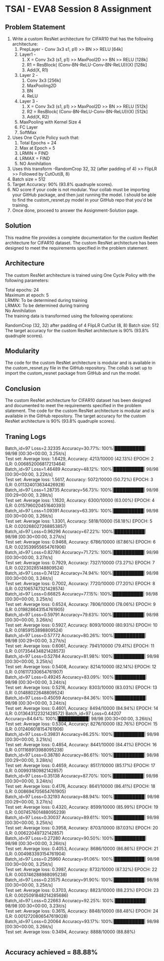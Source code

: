 # TSAI - EVA8 Session 8 Assignment

## Problem Statement

1. Write a custom ResNet architecture for CIFAR10 that has the following architecture:  
    1. PrepLayer - Conv 3x3 s1, p1) >> BN >> RELU [64k] 
    2. Layer1 -  
        1. X = Conv 3x3 (s1, p1) >> MaxPool2D >> BN >> RELU [128k]  
        2. R1 = ResBlock( (Conv-BN-ReLU-Conv-BN-ReLU))(X) [128k]  
        3. Add(X, R1)  
    3. Layer 2 -  
        1. Conv 3x3 [256k]  
        2. MaxPooling2D  
        3. BN  
        4. ReLU  
    4. Layer 3 -  
        1. X = Conv 3x3 (s1, p1) >> MaxPool2D >> BN >> RELU [512k]  
        2. R2 = ResBlock( (Conv-BN-ReLU-Conv-BN-ReLU))(X) [512k]  
        3. Add(X, R2)   
    5. MaxPooling with Kernel Size 4    
    6. FC Layer  
    7. SoftMax  
2. Uses One Cycle Policy such that:  
    1. Total Epochs = 24  
    2. Max at Epoch = 5  
    3. LRMIN = FIND  
    4. LRMAX = FIND  
    5. NO Annihilation  
3. Uses this transform -RandomCrop 32, 32 (after padding of 4) >> FlipLR >> Followed by CutOut(8, 8)  
4. Batch size = 512  
5. Target Accuracy: 90% (93.8% quadruple scores).  
6. NO score if your code is not modular. Your collab must be importing your GitHub package, and then just running the model. I should be able to find the custom_resnet.py model in your GitHub repo that you'd be training.  
7. Once done, proceed to answer the Assignment-Solution page. 

## Solution

This readme file provides a complete documentation for the custom ResNet architecture for CIFAR10 dataset. The custom ResNet architecture has been designed to meet the requirements specified in the problem statement.

## Architecture

The custom ResNet architecture is trained using One Cycle Policy with the following parameters:

Total epochs: 24<br>
Maximum at epoch: 5<br>
LRMIN: To be determined during training<br>
LRMAX: To be determined during training<br>
No Annihilation<br>
The training data is transformed using the following operations:

RandomCrop (32, 32) after padding of 4
FlipLR
CutOut (8, 8)
Batch size: 512
The target accuracy for the custom ResNet architecture is 90% (93.8% quadruple scores).

## Modularity
The code for the custom ResNet architecture is modular and is available in the custom_resnet.py file in the GitHub repository. The collab is set up to import the custom_resnet package from GitHub and run the model.

## Conclusion
The custom ResNet architecture for CIFAR10 dataset has been designed and documented to meet the requirements specified in the problem statement. The code for the custom ResNet architecture is modular and is available in the GitHub repository. The target accuracy for the custom ResNet architecture is 90% (93.8% quadruple scores).


## Traning Logs
Batch_id=97 Loss=2.32335 Accuracy=30.77%: 100%|██████████| 98/98 [00:30<00:00, 3.25it/s] <br>
Test set: Average loss: 1.6429, Accuracy: 4213/10000 (42.13%) EPOCH: 2 (LR: 0.006852006817213464)<br>
Batch_id=97 Loss=1.46489 Accuracy=48.12%: 100%|██████████| 98/98 [00:30<00:00, 3.22it/s]<br>
Test set: Average loss: 1.5617, Accuracy: 5072/10000 (50.72%) EPOCH: 3 (LR: 0.011324013634426928)<br>
Batch_id=97 Loss=1.28735 Accuracy=56.73%: 100%|██████████| 98/98 [00:29<00:00, 3.28it/s]<br>
Test set: Average loss: 1.1620, Accuracy: 6300/10000 (63.00%) EPOCH: 4 (LR: 0.015796020451640393)<br>
Batch_id=97 Loss=1.09391 Accuracy=63.39%: 100%|██████████| 98/98 [00:30<00:00, 3.26it/s]<br>
Test set: Average loss: 1.3301, Accuracy: 5818/10000 (58.18%) EPOCH: 5 (LR: 0.020268027268853857)<br>
Batch_id=97 Loss=0.96296 Accuracy=67.22%: 100%|██████████| 98/98 [00:30<00:00, 3.27it/s]<br>
Test set: Average loss: 0.9468, Accuracy: 6786/10000 (67.86%) EPOCH: 6 (LR: 0.023539955654761906)<br>
Batch_id=97 Loss=0.82780 Accuracy=71.72%: 100%|██████████| 98/98 [00:30<00:00, 3.27it/s]<br>
Test set: Average loss: 0.7929, Accuracy: 7327/10000 (73.27%) EPOCH: 7 (LR: 0.02230285148809524)<br>
Batch_id=97 Loss=0.74122 Accuracy=74.94%: 100%|██████████| 98/98 [00:30<00:00, 3.24it/s]<br>
Test set: Average loss: 0.7002, Accuracy: 7720/10000 (77.20%) EPOCH: 8 (LR: 0.021065747321428574)<br>
Batch_id=97 Loss=0.66825 Accuracy=77.15%: 100%|██████████| 98/98 [00:30<00:00, 3.25it/s]<br>
Test set: Average loss: 0.6524, Accuracy: 7806/10000 (78.06%) EPOCH: 9 (LR: 0.019828643154761905)<br>
Batch_id=97 Loss=0.59791 Accuracy=79.63%: 100%|██████████| 98/98 [00:30<00:00, 3.26it/s]<br>
Test set: Average loss: 0.5927, Accuracy: 8093/10000 (80.93%) EPOCH: 10 (LR: 0.01859153898809524)<br>
Batch_id=97 Loss=0.57772 Accuracy=80.26%: 100%|██████████| 98/98 [00:29<00:00, 3.27it/s]<br>
Test set: Average loss: 0.6061, Accuracy: 7941/10000 (79.41%) EPOCH: 11 (LR: 0.017354434821428573)<br>
Batch_id=97 Loss=0.52784 Accuracy=81.98%: 100%|██████████| 98/98 [00:30<00:00, 3.25it/s]<br>
Test set: Average loss: 0.5408, Accuracy: 8214/10000 (82.14%) EPOCH: 12 (LR: 0.016117330654761907)<br>
Batch_id=97 Loss=0.49245 Accuracy=83.09%: 100%|██████████| 98/98 [00:30<00:00, 3.24it/s]<br>
Test set: Average loss: 0.5216, Accuracy: 8303/10000 (83.03%) EPOCH: 13 (LR: 0.01488022648809524)<br>
Batch_id=97 Loss=0.45059 Accuracy=84.36%: 100%|██████████| 98/98 [00:30<00:00, 3.24it/s]<br>
Test set: Average loss: 0.4601, Accuracy: 8494/10000 (84.94%) EPOCH: 14 (LR: 0.013643122321428572)
Batch_id=97 Loss=0.44207 Accuracy=84.64%: 100%|██████████| 98/98 [00:30<00:00, 3.26it/s]<br>
Test set: Average loss: 0.5304, Accuracy: 8276/10000 (82.76%) EPOCH: 15 (LR: 0.012406018154761906)<br>
Batch_id=97 Loss=0.39831 Accuracy=86.25%: 100%|██████████| 98/98 [00:30<00:00, 3.21it/s]<br>
Test set: Average loss: 0.4854, Accuracy: 8441/10000 (84.41%) EPOCH: 16 (LR: 0.011168913988095238)<br>
Batch_id=97 Loss=0.38780 Accuracy=86.61%: 100%|██████████| 98/98 [00:29<00:00, 3.28it/s]<br>
Test set: Average loss: 0.4659, Accuracy: 8517/10000 (85.17%) EPOCH: 17 (LR: 0.00993180982142857)<br>
Batch_id=97 Loss=0.35138 Accuracy=87.70%: 100%|██████████| 98/98 [00:30<00:00, 3.24it/s]<br>
Test set: Average loss: 0.4176, Accuracy: 8641/10000 (86.41%) EPOCH: 18 (LR: 0.008694705654761905)<br>
Batch_id=97 Loss=0.32193 Accuracy=88.94%: 100%|██████████| 98/98 [00:29<00:00, 3.27it/s]<br>
Test set: Average loss: 0.4320, Accuracy: 8599/10000 (85.99%) EPOCH: 19 (LR: 0.007457601488095239)<br>
Batch_id=97 Loss=0.30037 Accuracy=89.61%: 100%|██████████| 98/98 [00:30<00:00, 3.25it/s]<br>
Test set: Average loss: 0.3958, Accuracy: 8703/10000 (87.03%) EPOCH: 20 (LR: 0.00622049732142857)<br>
Batch_id=97 Loss=0.27280 Accuracy=90.50%: 100%|██████████| 98/98 [00:30<00:00, 3.26it/s]<br>
Test set: Average loss: 0.4053, Accuracy: 8686/10000 (86.86%) EPOCH: 21 (LR: 0.004983393154761904)<br>
Batch_id=97 Loss=0.25960 Accuracy=91.06%: 100%|██████████| 98/98 [00:30<00:00, 3.25it/s]<br>
Test set: Average loss: 0.3987, Accuracy: 8732/10000 (87.32%) EPOCH: 22 (LR: 0.003746288988095238)<br>
Batch_id=97 Loss=0.23575 Accuracy=91.90%: 100%|██████████| 98/98 [00:30<00:00, 3.25it/s]<br>
Test set: Average loss: 0.3703, Accuracy: 8823/10000 (88.23%) EPOCH: 23 (LR: 0.0025091848214285686)<br>
Batch_id=97 Loss=0.22663 Accuracy=92.25%: 100%|██████████| 98/98 [00:30<00:00, 3.23it/s]<br>
Test set: Average loss: 0.3615, Accuracy: 8848/10000 (88.48%) EPOCH: 24 (LR: 0.0012720806547619028)<br>
Batch_id=97 Loss=0.20064 Accuracy=93.17%: 100%|██████████| 98/98 [00:30<00:00, 3.26it/s]<br>
Test set: Average loss: 0.3494, Accuracy: 8888/10000 (88.88%)<br>
<br>
## Accuracy achieved =  88.88%